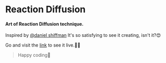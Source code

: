 # Reaction Diffusion

#### Art of Reaction Diffusion technique.

Inspired by [@daniel shiffman](https://github.com/CodingTrain)
It's so satisfying to see it creating, isn't it?😍

Go and visit the [link](https://amishranpariya.github.io/reaction_diffusion/) to see it live.🎉🥳

> Happy coding🥰
